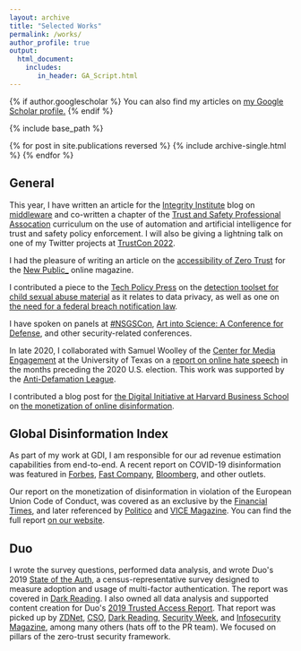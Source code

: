 ```yaml
---
layout: archive
title: "Selected Works"
permalink: /works/
author_profile: true
output: 
  html_document:
    includes:
       in_header: GA_Script.html
---
```


{% if author.googlescholar %}
  You can also find my articles on <u><a href="{{author.googlescholar}}">my Google Scholar profile</a>.</u>
{% endif %}

{% include base_path %}

{% for post in site.publications reversed %}
  {% include archive-single.html %}
{% endfor %}

## General

This year, I have written an article for the [Integrity Institute](https://integrityinstitute.org/) blog on [middleware](https://integrityinstitute.org/our-ideas/hear-from-our-fellows/middleware-and-the-customization) and co-written a chapter of the [Trust and Safety Professional Assocation](https://www.tspa.org/) curriculum on the use of automation and artificial intelligence for trust and safety policy enforcement. I will also be giving a lightning talk on one of my Twitter projects at [TrustCon 2022](https://www.trustcon.net/).

I had the pleasure of writing an article on the [accessibility of Zero Trust](https://newpublic.org/article/1954/how-zero-trust-security-locks-out-marginalized-internet-users) for the [New Public_](https://newpublic.org/) online magazine.

I contributed a piece to the [Tech Policy Press](https://techpolicy.press/) on the [detection toolset for child sexual abuse material](https://techpolicy.press/new-eu-privacy-rule-may-complicate-moderation-of-child-sexual-abuse-material/) as it relates to data privacy, as well as one on [the need for a federal breach notification law](https://techpolicy.press/solarwinds-hack-signals-necessity-of-federal-breach-notification-law/).

I have spoken on panels at [#NSGSCon](https://nsgscon.com/), [Art into Science: A Conference for Defense](https://artintoscience.com/), and other security-related conferences.

In late 2020, I collaborated with Samuel Woolley of the [Center for Media Engagement](https://mediaengagement.org/team/samuel-c-woolley/) at the University of Texas on a [report on online hate speech](https://www.adl.org/resources/reports/computational-propaganda-and-the-2020-election) in the months preceding the 2020 U.S. election. This work was supported by the [Anti-Defamation League](https://www.adl.org/). 

I contributed a blog post for [the Digital Initiative at Harvard Business School](https://digital.hbs.edu/) on [the monetization of online disinformation](https://digital.hbs.edu/platforms-crowds/how-brands-unwittingly-fund-disinformation/).

## Global Disinformation Index

As part of my work at GDI, I am responsible for our ad revenue estimation capabilities from end-to-end. A recent report on COVID-19 disinformation was featured in [Forbes](https://www.forbes.com/sites/isabeltogoh/2020/07/08/google-and-amazon-are-inadvertently-funding-covid-conspiracy-sites-to-the-tune-of-25-million/#521107467d96), [Fast Company](https://www.fastcompany.com/90514329/google-is-placing-ads-next-to-health-misinformation-on-conspiracy-sites), [Bloomberg](https://www.bloomberg.com/news/articles/2020-06-01/google-helps-place-ads-on-sites-amplifying-covid-19-conspiracies), and other outlets.

Our report on the monetization of disinformation in violation of the European Union Code of Conduct, was covered as an exclusive by the [Financial Times](https://www.ft.com/content/5f8a405c-c132-4d9b-a86f-c52884535f3e), and later referenced by [Politico](https://www.politico.eu/newsletter/brussels-playbook/politico-brussels-playbook-stay-home-but-poles-apart-vaccine-info-wars/) and [VICE Magazine](https://www.vice.com/en_us/article/z3bkz9/google-is-putting-amazon-prime-ads-on-russia-backed-sites-spreading-coronavirus-conspiracies). You can find the full report [on our website](https://disinformationindex.org/wp-content/uploads/2020/03/GDI_Adtech_EU.pdf).


## Duo
I wrote the survey questions, performed data analysis, and wrote Duo's 2019 [State of the Auth](https://duo.com/blog/the-2019-state-of-the-auth-report-has-2fa-hit-mainstream-yet), a census-representative survey designed to measure adoption and usage of multi-factor authentication. The report was covered in [Dark Reading](https://www.darkreading.com/application-security/younger-generations-drive-bulk-of-2fa-adoption/d/d-id/1336581).
I also owned all data analysis and supported content creation for Duo's [2019 Trusted Access Report](https://duo.com/resources/ebooks/the-2019-duo-trusted-access-report). That report was picked up by [ZDNet](https://www.zdnet.com/pictures/2019s-tech-security-and-authentication-trends/), [CSO](https://www.csoonline.com/article/3409785/companies-with-zero-trust-network-security-move-toward-biometric-authentication.html), [Dark Reading](https://www.darkreading.com/cloud/security-snapshot-os-authentication-browser-and-cloud-trends/d/d-id/1335262), [Security Week](https://www.securityweek.com/enterprises-showing-increasing-backing-zero-trust-authentication), and [Infosecurity Magazine](https://www.infosecurity-magazine.com/news/businesses-shine-a-light-on-shadow/), among many others (hats off to the PR team). We focused on pillars of the zero-trust security framework.
